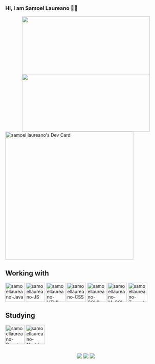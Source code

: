 ### Hi, I am Samoel Laureano 👋🚀

<div align="center">
  <a href="https://github.com/samoellaureano">
  <img height="180em" width="400" src="https://github-readme-stats.vercel.app/api?username=samoellaureano&show_icons=true&theme=dark&include_all_commits=true&count_private=true"/><img height="180em" width="400" src="https://github-readme-stats.vercel.app/api/top-langs/?username=samoellaureano&layout=compact&langs_count=7&theme=dark"/>
</div>
  <a href="https://app.daily.dev/samoellaureano"><img src="https://api.daily.dev/devcards/15f3c1e9e7a94cd897e31c1413965202.png?r=i5g" width="400" alt="samoel laureano's Dev Card"/></a>
  
  ## Working with
  <img align="center" alt="samoellaureano-Java" height="60" width="60" src="https://cdn.jsdelivr.net/gh/devicons/devicon/icons/java/java-original-wordmark.svg"/>
  <img align="center" alt="samoellaureano-JS" height="60" width="60" src="https://cdn.jsdelivr.net/gh/devicons/devicon/icons/javascript/javascript-original.svg" />
  <img align="center" alt="samoellaureano-HTML" height="60" width="60" src="https://cdn.jsdelivr.net/gh/devicons/devicon/icons/html5/html5-original-wordmark.svg" />
  <img align="center" alt="samoellaureano-CSS" height="60" width="60" src="https://cdn.jsdelivr.net/gh/devicons/devicon/icons/css3/css3-original-wordmark.svg" />
  <img align="center" alt="samoellaureano-SQLServer" height="60" width="60" src="https://cdn.jsdelivr.net/gh/devicons/devicon/icons/microsoftsqlserver/microsoftsqlserver-plain-wordmark.svg" />
  <img align="center" alt="samoellaureano-MySQL" height="60" width="60" src="https://cdn.jsdelivr.net/gh/devicons/devicon/icons/mysql/mysql-original-wordmark.svg" />
  <img align="center" alt="samoellaureano-Tomcat" height="60" width="60" src="https://cdn.jsdelivr.net/gh/devicons/devicon/icons/tomcat/tomcat-original-wordmark.svg" />

  ## Studying
<img align="center" alt="samoellaureano-React" height="60" width="60" src="https://cdn.jsdelivr.net/gh/devicons/devicon/icons/react/react-original-wordmark.svg" />
<img align="center" alt="samoellaureano-NextJs" height="60" width="60" src="https://cdn.jsdelivr.net/gh/devicons/devicon/icons/nextjs/nextjs-original.svg" />

  ##

 <div align="center"> 
  <a href="https://www.linkedin.com/in/samoel-laureano-ang%C3%A9lica-208164b1/" target="_blank"><img src="https://img.shields.io/badge/LinkedIn-0077B5?style=for-the-badge&logo=linkedin&logoColor=white" target="_blank"></a>
   <a href="https://instagram.com/samoellaureano" target="_blank"><img src="https://img.shields.io/badge/-Instagram-%23E4405F?style=for-the-badge&logo=instagram&logoColor=white" target="_blank"></a>
   <a href = "mailto:samoellaureano@gmail.com"><img src="https://img.shields.io/badge/Gmail-D14836?style=for-the-badge&logo=gmail&logoColor=white"></a>
</div>
